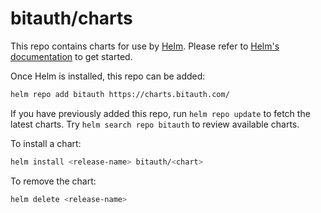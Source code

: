 # bitauth/charts

This repo contains charts for use by [Helm](https://helm.sh). Please refer to
[Helm's documentation](https://helm.sh/docs) to get started.

Once Helm is installed, this repo can be added:

```sh
helm repo add bitauth https://charts.bitauth.com/
```

If you have previously added this repo, run `helm repo update` to fetch the latest charts. Try `helm search repo bitauth` to review available charts.

To install a chart:

```sh
helm install <release-name> bitauth/<chart>
```

To remove the chart:

```sh
helm delete <release-name>
```
